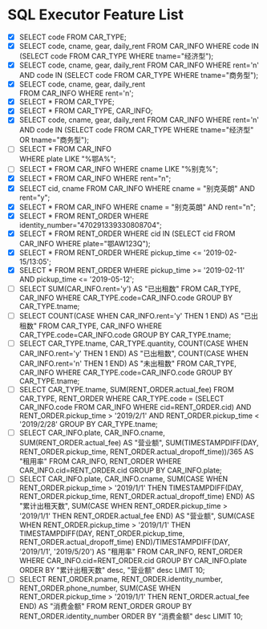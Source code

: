 

# SQL Executor Feature List

- [x] SELECT code FROM CAR_TYPE;
- [x] SELECT code, cname, gear, daily_rent 
  FROM CAR_INFO
   	WHERE code IN (SELECT code 
                  FROM CAR_TYPE 
         	     WHERE tname="经济型");
- [x] SELECT code, cname, gear, daily_rent 
  	FROM CAR_INFO
    	WHERE rent='n' 
    	AND code IN (SELECT code 
                   FROM CAR_TYPE 
          	     WHERE tname="商务型");
- [x] SELECT code, cname, gear, daily_rent  
  	FROM CAR_INFO
    	WHERE rent='n';
- [x] SELECT * FROM CAR_TYPE;
- [x] SELECT * FROM CAR_TYPE, CAR_INFO;
- [x] SELECT code, cname, gear, daily_rent 
  	FROM CAR_INFO
    	WHERE rent='n'
    	AND code IN (SELECT code 
                   FROM CAR_TYPE
                   WHERE tname="经济型" 
                   OR tname="商务型");
- [ ] SELECT *
  	FROM CAR_INFO	
    	WHERE plate LIKE "%鄂A%";
- [ ] SELECT *
  	FROM CAR_INFO
    	WHERE cname LIKE "%别克%";
- [x] SELECT *
  	FROM CAR_INFO
    	WHERE rent="n";
- [x] SELECT cid, cname
  	FROM CAR_INFO
    	WHERE cname = "别克英朗" 
    	AND rent="y";
- [x] SELECT *
  	FROM CAR_INFO
    	WHERE cname = "别克英朗" 
    	AND rent="n";
- [x] SELECT *
  	FROM RENT_ORDER
    	WHERE identity_number="470291339330808704";
- [x] SELECT *
  	FROM RENT_ORDER
    	WHERE cid IN (SELECT cid
                    FROM CAR_INFO
                    WHERE plate="鄂AW123Q");
- [x] SELECT *
  	FROM RENT_ORDER
    	WHERE pickup_time <= '2019-02-15/13:05';
- [x] SELECT *
  	FROM RENT_ORDER
    	WHERE pickup_time >= '2019-02-11'
    	AND pickup_time <= '2019-05-12';
- [ ] SELECT  SUM(CAR_INFO.rent='y') AS "已出租数"
  		FROM CAR_TYPE, CAR_INFO
       WHERE CAR_TYPE.code=CAR_INFO.code
       GROUP BY CAR_TYPE.tname;
- [ ] SELECT  COUNT(CASE WHEN CAR_INFO.rent='y' THEN 1 END) AS "已出租数"
  		FROM CAR_TYPE, CAR_INFO
       WHERE CAR_TYPE.code=CAR_INFO.code
       GROUP BY CAR_TYPE.tname;
- [ ] SELECT CAR_TYPE.tname, 
  	   CAR_TYPE.quantity, 
  	   COUNT(CASE WHEN CAR_INFO.rent='y' THEN 1 END) AS "已出租数", 
  	   COUNT(CASE WHEN CAR_INFO.rent='n' THEN 1 END) AS "未出租数"
  	FROM CAR_TYPE, CAR_INFO
      WHERE CAR_TYPE.code=CAR_INFO.code
      GROUP BY CAR_TYPE.tname;
- [ ] SELECT CAR_TYPE.tname, SUM(RENT_ORDER.actual_fee)
      FROM CAR_TYPE, RENT_ORDER
      WHERE CAR_TYPE.code = (SELECT CAR_INFO.code 
                             FROM CAR_INFO 
                             WHERE cid=RENT_ORDER.cid) 
      AND RENT_ORDER.pickup_time > '2019/2/1' 
      AND RENT_ORDER.pickup_time < '2019/2/28'
      GROUP BY CAR_TYPE.tname;
- [ ] SELECT CAR_INFO.plate, 
  	   CAR_INFO.cname, 
  	   SUM(RENT_ORDER.actual_fee) AS "营业额", 
         SUM(TIMESTAMPDIFF(DAY, RENT_ORDER.pickup_time, RENT_ORDER.actual_dropoff_time))/365 AS "租用率"
         FROM CAR_INFO, RENT_ORDER
         WHERE CAR_INFO.cid=RENT_ORDER.cid
         GROUP BY CAR_INFO.plate;
- [ ] SELECT CAR_INFO.plate,
  	   CAR_INFO.cname,
  	   SUM(CASE WHEN RENT_ORDER.pickup_time > '2019/1/1' 
             THEN TIMESTAMPDIFF(DAY, RENT_ORDER.pickup_time, RENT_ORDER.actual_dropoff_time) END) AS "累计出租天数",
         SUM(CASE WHEN RENT_ORDER.pickup_time > '2019/1/1' 
             THEN RENT_ORDER.actual_fee END) AS "营业额", 
         SUM(CASE WHEN RENT_ORDER.pickup_time > '2019/1/1' 
             THEN TIMESTAMPDIFF(DAY, RENT_ORDER.pickup_time, RENT_ORDER.actual_dropoff_time) END)/TIMESTAMPDIFF(DAY, '2019/1/1', '2019/5/20') AS "租用率"
         FROM CAR_INFO, RENT_ORDER
         WHERE CAR_INFO.cid=RENT_ORDER.cid
         GROUP BY CAR_INFO.plate
         ORDER BY "累计出租天数" desc, "营业额" desc 
         LIMIT 10;
- [ ] SELECT RENT_ORDER.pname,
  	   RENT_ORDER.identity_number,
         RENT_ORDER.phone_number,
         SUM(CASE WHEN RENT_ORDER.pickup_time > '2019/1/1' 
             THEN RENT_ORDER.actual_fee END) AS "消费金额"
         FROM RENT_ORDER
         GROUP BY RENT_ORDER.identity_number
         ORDER BY "消费金额" desc 
         LIMIT 10;

